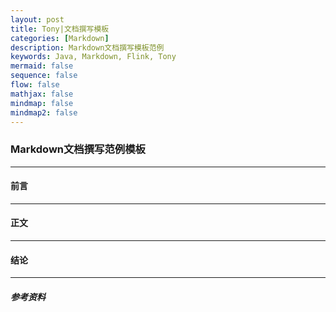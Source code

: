```yaml
---
layout: post
title: Tony|文档撰写模板
categories: [Markdown]
description: Markdown文档撰写模板范例
keywords: Java, Markdown, Flink, Tony
mermaid: false
sequence: false
flow: false
mathjax: false
mindmap: false
mindmap2: false
---
```


<h3 align="left"> Markdown文档撰写范例模板 </h3>

---------------


<h4 align="left"> 前言 </h4>

---------------




<h4 align="left"> 正文 </h4>

---------------



<h4 align="left"> 结论 </h4>

---------------


<h5 align="left"> 参考资料 </h5>







